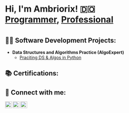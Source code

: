 <h1>Hi, I'm Ambriorix! 🇩🇴<br/> <a href="https://github.com/ambriorix">Programmer</a>, <a href="https://www.linkedin.com/in/ambriorixrijo/"> Professional</a> <h1>  

<h2>👨‍💻 Software Development Projects:</h2>

- <b>Data Structures and Algorithms Practice (AlgoExpert)</b>
  - [Praciting DS & Algos in Python](https://github.com/ambriorix/)


<h2> 📚 Certifications:</h2>

  
  
  
<h2> 🤳 Connect with me:</h2>


  
  
  
  
  
  
[<img align="left" alt="0mm1n | Twitter" width="22px" src="https://cdn.jsdelivr.net/npm/simple-icons@v3/icons/twitter.svg" />][twitter]
[<img align="left" alt="ambriorixrijo | LinkedIn" width="22px" src="https://cdn.jsdelivr.net/npm/simple-icons@v3/icons/linkedin.svg" />][linkedin]
[<img align="left" alt="ambriorix | Instagram" width="22px" src="https://cdn.jsdelivr.net/npm/simple-icons@v3/icons/instagram.svg" />][instagram]

[twitter]: https://twitter.com/0mm1n
[instagram]: https://www.instagram.com/abmriorix/
[linkedin]: https://linkedin.com/in/ambriorixrijo/




